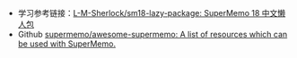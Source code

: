 - 学习参考链接：[L-M-Sherlock/sm18-lazy-package: SuperMemo 18 中文懒人包](https://github.com/L-M-Sherlock/sm18-lazy-package)
- Github [supermemo/awesome-supermemo: A list of resources which can be used with SuperMemo.](https://github.com/supermemo/awesome-supermemo)